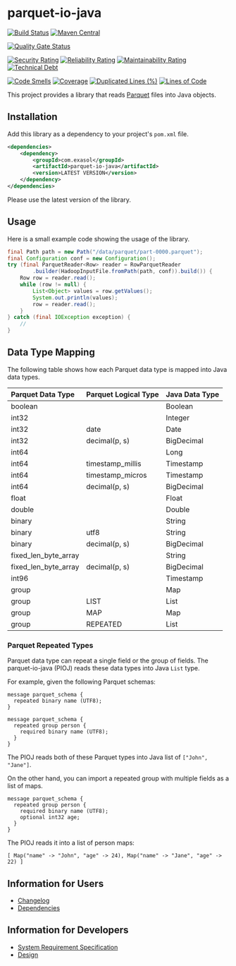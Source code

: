 # parquet-io-java

[![Build Status](https://github.com/exasol/parquet-io-java/actions/workflows/ci-build.yml/badge.svg)](https://github.com/exasol/parquet-io-java/actions/workflows/ci-build.yml)
[![Maven Central](https://img.shields.io/maven-central/v/com.exasol/parquet-io-java)](https://search.maven.org/artifact/com.exasol/parquet-io-java)

[![Quality Gate Status](https://sonarcloud.io/api/project_badges/measure?project=com.exasol%3Aparquet-io-java&metric=alert_status)](https://sonarcloud.io/dashboard?id=com.exasol%3Aparquet-io-java)

[![Security Rating](https://sonarcloud.io/api/project_badges/measure?project=com.exasol%3Aparquet-io-java&metric=security_rating)](https://sonarcloud.io/dashboard?id=com.exasol%3Aparquet-io-java)
[![Reliability Rating](https://sonarcloud.io/api/project_badges/measure?project=com.exasol%3Aparquet-io-java&metric=reliability_rating)](https://sonarcloud.io/dashboard?id=com.exasol%3Aparquet-io-java)
[![Maintainability Rating](https://sonarcloud.io/api/project_badges/measure?project=com.exasol%3Aparquet-io-java&metric=sqale_rating)](https://sonarcloud.io/dashboard?id=com.exasol%3Aparquet-io-java)
[![Technical Debt](https://sonarcloud.io/api/project_badges/measure?project=com.exasol%3Aparquet-io-java&metric=sqale_index)](https://sonarcloud.io/dashboard?id=com.exasol%3Aparquet-io-java)

[![Code Smells](https://sonarcloud.io/api/project_badges/measure?project=com.exasol%3Aparquet-io-java&metric=code_smells)](https://sonarcloud.io/dashboard?id=com.exasol%3Aparquet-io-java)
[![Coverage](https://sonarcloud.io/api/project_badges/measure?project=com.exasol%3Aparquet-io-java&metric=coverage)](https://sonarcloud.io/dashboard?id=com.exasol%3Aparquet-io-java)
[![Duplicated Lines (%)](https://sonarcloud.io/api/project_badges/measure?project=com.exasol%3Aparquet-io-java&metric=duplicated_lines_density)](https://sonarcloud.io/dashboard?id=com.exasol%3Aparquet-io-java)
[![Lines of Code](https://sonarcloud.io/api/project_badges/measure?project=com.exasol%3Aparquet-io-java&metric=ncloc)](https://sonarcloud.io/dashboard?id=com.exasol%3Aparquet-io-java)

This project provides a library that reads [Parquet](https://parquet.apache.org/) files into Java objects.

## Installation

Add this library as a dependency to your project's `pom.xml` file.

```xml
<dependencies>
    <dependency>
        <groupId>com.exasol</groupId>
        <artifactId>parquet-io-java</artifactId>
        <version>LATEST VERSION</version>
    </dependency>
</dependencies>
```

Please use the latest version of the library.

## Usage

Here is a small example code showing the usage of the library.

```java
final Path path = new Path("/data/parquet/part-0000.parquet");
final Configuration conf = new Configuration();
try (final ParquetReader<Row> reader = RowParquetReader
        .builder(HadoopInputFile.fromPath(path, conf)).build()) {
    Row row = reader.read();
    while (row != null) {
        List<Object> values = row.getValues();
        System.out.println(values);
        row = reader.read();
    }
} catch (final IOException exception) {
    //
}
```

## Data Type Mapping

The following table shows how each Parquet data type is mapped into Java data
types.

| Parquet Data Type    | Parquet Logical Type | Java Data Type |
|:---------------------|:---------------------|:---------------|
| boolean              |                      | Boolean        |
| int32                |                      | Integer        |
| int32                | date                 | Date           |
| int32                | decimal(p, s)        | BigDecimal     |
| int64                |                      | Long           |
| int64                | timestamp_millis     | Timestamp      |
| int64                | timestamp_micros     | Timestamp      |
| int64                | decimal(p, s)        | BigDecimal     |
| float                |                      | Float          |
| double               |                      | Double         |
| binary               |                      | String         |
| binary               | utf8                 | String         |
| binary               | decimal(p, s)        | BigDecimal     |
| fixed_len_byte_array |                      | String         |
| fixed_len_byte_array | decimal(p, s)        | BigDecimal     |
| int96                |                      | Timestamp      |
| group                |                      | Map            |
| group                | LIST                 | List           |
| group                | MAP                  | Map            |
| group                | REPEATED             | List           |

### Parquet Repeated Types

Parquet data type can repeat a single field or the group of fields. The
parquet-io-java (PIOJ) reads these data types into Java `List` type.

For example, given the following Parquet schemas:

```
message parquet_schema {
  repeated binary name (UTF8);
}
```

```
message parquet_schema {
  repeated group person {
    required binary name (UTF8);
  }
}
```

The PIOJ reads both of these Parquet types into Java list of `["John", "Jane"]`.

On the other hand, you can import a repeated group with multiple fields as a
list of maps.

```
message parquet_schema {
  repeated group person {
    required binary name (UTF8);
    optional int32 age;
  }
}
```

The PIOJ reads it into a list of person maps:

```
[ Map("name" -> "John", "age" -> 24), Map("name" -> "Jane", "age" -> 22) ]
```

## Information for Users

- [Changelog](doc/changes/changelog.md)
- [Dependencies](dependencies.md)

## Information for Developers

* [System Requirement Specification](doc/system_requirements.md)
* [Design](doc/design.md)
